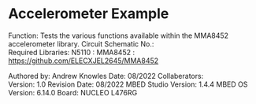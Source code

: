 Accelerometer Example
=====================

Function:               Tests the various functions available within the MMA8452 accelerometer library.
Circuit Schematic No.:  
Required Libraries:     N5110   :
                        MMA8452 : https://github.com/ELECXJEL2645/MMA8452

Authored by:            Andrew Knowles
Date:                   08/2022
Collaberators:          
Version:                1.0
Revision Date:          08/2022 
MBED Studio Version:    1.4.4
MBED OS Version:        6.14.0
Board:	                NUCLEO L476RG
